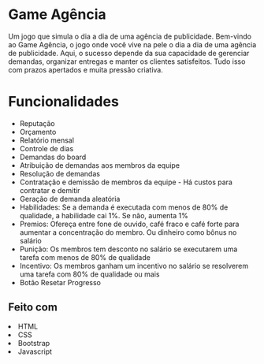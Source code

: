 # Game Agência
Um jogo que simula o dia a dia de uma agência de publicidade.
Bem-vindo ao Game Agência, o jogo onde você vive na pele o dia a dia de uma agência de publicidade. Aqui, o sucesso depende da sua capacidade de gerenciar demandas, organizar entregas e manter os clientes satisfeitos. Tudo isso com prazos apertados e muita pressão criativa.
<h1>Funcionalidades</h1>
<ul>
<li>Reputação</li>
<li>Orçamento</li>
<li>Relatório mensal</li>
<li>Controle de dias</li>
<li>Demandas do board</li>
<li>Atribuição de demandas aos membros da equipe</li>
<li>Resolução de demandas</li>
<li>Contratação e demissão de membros da equipe - Há custos para contratar e demitir</li>
<li>Geração de demanda aleatória</li>
<li>Habilidades: Se a demanda é executada com menos de 80% de qualidade, a habilidade cai 1%. Se não, aumenta 1% </li>
<li>Premios: Ofereça entre fone de ouvido, café fraco e café forte para aumentar a concentração do membro. Ou dinheiro como bônus no salário</li>
<li>Punição: Os membros tem desconto no salário se executarem uma tarefa com menos de 80% de qualidade</li>
<li>Incentivo: Os membros ganham um incentivo no salário se resolverem uma tarefa com 80% de qualidade ou mais</li>
<li>Botão Resetar Progresso</li>
</ul>
<h2>Feito com</h2>
<li>HTML</li>
<li>CSS</li>
<li>Bootstrap</li>
<li>Javascript</li>
